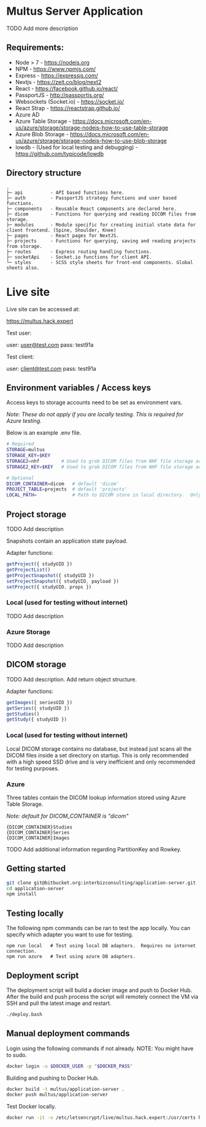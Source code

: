 # Multus Server Application

TODO Add more description

## Requirements:

- Node > 7 - https://nodejs.org
- NPM - https://www.npmjs.com/
- Express - https://expressjs.com/
- Nextjs - https://zeit.co/blog/next2
- React - https://facebook.github.io/react/
- PassportJS - http://passportjs.org/
- Websockets (Socket.io) - https://socket.io/
- React Strap - https://reactstrap.github.io/
- Azure AD
- Azure Table Storage - https://docs.microsoft.com/en-us/azure/storage/storage-nodejs-how-to-use-table-storage
- Azure Blob Storage - https://docs.microsoft.com/en-us/azure/storage/storage-nodejs-how-to-use-blob-storage
- lowdb - (Used for local testing and debugging) - https://github.com/typicode/lowdb

## Directory structure

```
. 
├─ api          - API based functions here.               
├─ auth         - PassportJS strategy functions and user based functions.
├─ components   - Reusable React components are declared here.
├─ dicom        - Functions for querying and reading DICOM files from storage.
├─ modules      - Module specific for creating initial state data for client frontend. (Spine, Shoulder, Knee)
├─ pages        - React pages for NextJS.
├─ projects     - Functions for querying, saving and reading projects from storage.
├─ routes       - Express routing handling functions.
├─ socketApi    - Socket.io functions for client API.
└─ styles       - SCSS style sheets for front-end components. Global sheets also.
```


# Live site

Live site can be accessed at:

https://multus.hack.expert

Test user:

user: user@test.com
pass: test91a

Test client:

user: client@test.com
pass: test91a

## Environment variables / Access keys

Access keys to storage accounts need to be set as environment vars.

*Note:  These do not apply if you are locally testing. This is required for Azure testing.*

Below is an example .env file.

```bash
# Required
STORAGE=multus
STORAGE_KEY=$KEY
STORAGE2=nhf        # Used to grab DICOM files from NHF file storage account for now.  
STORAGE2_KEY=$KEY   # Used to grab DICOM files from NHF file storage account for now.  

# Optional
DICOM_CONTAINER=dicom   # default 'dicom'
PROJECT_TABLE=projects  # default 'projects'
LOCAL_PATH=             # Path to DICOM store in local directory.  Only used to local testing.   
```

## Project storage

TODO Add description

Snapshots contain an application state payload.

Adapter functions:

```javascript
getProject({ studyUID })
getProjectList()
getProjectSnapshot({ studyUID })
setProjectSnapshot({ studyUID, payload })
setProject({ studyUID, props })
```

### Local (used for testing without internet)

TODO Add description

### Azure Storage 

TODO Add description

## DICOM storage

TODO Add description.  Add return object structure.

Adapter functions:

```javascript
getImages({ seriesUID })
getSeries({ studyUID })
getStudies()
getStudy({ studyUID })
```

### Local (used for testing without internet)

Local DICOM storage contains no database, but instead just scans all the DICOM files inside a set directory on startup.  This is only recommended with a high speed SSD drive and is very inefficient and only recommended for testing purposes.

### Azure

Three tables contain the DICOM lookup information stored using Azure Table Storage. 

*Note: default for DICOM_CONTAINER is "dicom"*

```
{DICOM_CONTAINER}Studies
{DICOM_CONTAINER}Series
{DICOM_CONTAINER}Images
```

TODO Add additional information regarding PartitionKey and Rowkey.

## Getting started

```sh
git clone git@bitbucket.org:interbizconsulting/application-server.git
cd application-server
npm install
```

## Testing locally

The following npm commands can be ran to test the app locally.  You can specify which adapter you want to use for testing.

```
npm run local   # Test using local DB adapters.  Requires no internet connection.
npm run azure   # Test using azure DB adapters.
```

## Deployment script

The deployment script will build a docker image and push to Docker Hub. After the build and push process the script will remotely connect the VM via SSH and pull the latest image and restart.

```bash
./deploy.bash
```

## Manual deployment commands

Login using the following commands if not already.  NOTE: You might have to sudo.

```sh
docker login -u $DOCKER_USER -p "$DOCKER_PASS"
```

Building and pushing to Docker Hub.

```sh
docker build -t multus/application-server .
docker push multus/application-server
```

Test Docker locally.

```bash
docker run -it -v /etc/letsencrypt/live/multus.hack.expert:/usr/certs hackexpert/application-server
```
